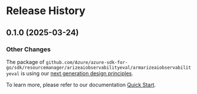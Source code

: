 # Release History

## 0.1.0 (2025-03-24)
### Other Changes

The package of `github.com/Azure/azure-sdk-for-go/sdk/resourcemanager/arizeaiobservabilityeval/armarizeaiobservabilityeval` is using our [next generation design principles](https://azure.github.io/azure-sdk/general_introduction.html).

To learn more, please refer to our documentation [Quick Start](https://aka.ms/azsdk/go/mgmt).